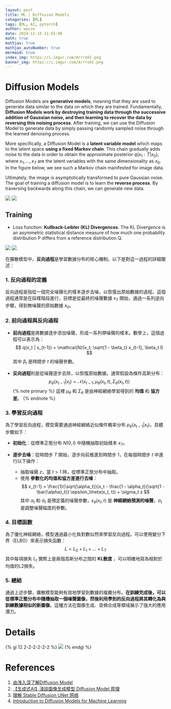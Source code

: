 ```yaml
---
layout: post
title: ML | Diffusion Models
categories: [ML]
tags: [ML, AI, pytorch]
author: wpsze
date: 2024-12-15 11:55:00
math: true
mathjax: true
mathjax_autoNumber: true
mermaid: true
index_img: https://i.imgur.com/ArrrokC.png
banner_img: https://i.imgur.com/ArrrokC.png
---
```


# Diffusion Models

Diffusion Models are **generative models**, meaning that they are used to generate data similar to the data on which they are trained. Fundamentally, **Diffusion Models work by destroying training data through the successive addition of Gaussian noise, and then learning to recover the data by reversing this noising process**. After training, we can use the Diffusion Model to generate data by simply passing randomly sampled noise through the learned denoising process.

More specifically, a Diffusion Model is a **latent variable model** which maps to the latent space **using a fixed Markov chain**. This chain gradually adds noise to the data in order to obtain the approximate posterior $q(x_1:T|x_0)$, where $x_1, ..., x_T$ are the latent variables with the same dimensionality as $x_0$. In the figure below, we see such a Markov chain manifested for image data.

Ultimately, the image is asymptotically transformed to pure Gaussian noise. The goal of training a diffusion model is to learn the **reverse process**. By traversing backwards along this chain, we can generate new data.

![](https://i.imgur.com/BOHjnCW.png)
![](https://i.imgur.com/ArrrokC.png)

## Training

- Loss function: **Kullback-Leibler (KL) Divergences**. The KL Divergence is an asymmetric statistical distance measure of how much one probability distribution P differs from a reference distribution Q.

![](https://i.imgur.com/AGYXOQO.png)
![](https://i.imgur.com/EslrwLZ.png)

在擴散模型中，**反向過程**是學習數據分布的核心機制。以下是對這一過程的詳細闡述：

### 1. **反向過程的定義**
反向過程是指從一個完全噪聲化的樣本逐步去噪，以恢復出原始數據的過程。這個過程通常是在採樣階段進行，目標是從最終的噪聲數據 $x_T$ 開始，通過一系列逆向步驟，得到無噪聲的原始數據 $x_0$。

### 2. **前向過程與反向過程**
- **前向過程**是將數據逐步添加噪聲，形成一系列帶噪聲的樣本。數學上，這個過程可以表示為：
  $$
  q(x_t | x_{t-1}) = \mathcal{N}(x_t; \sqrt{1 - \beta_t} x_{t-1}, \beta_t I)
  $$
  其中 $\beta_t$ 是時間步 $t$ 的噪聲參數。

- **反向過程**則是從噪聲逐步去除，以恢復原始數據。通常假設為條件高斯分布：
  $$
  p_\theta(x_{t-1} | x_t) = \mathcal{N}(x_{t-1}; \mu_\theta(x_t, t), \Sigma_\theta(x_t, t))
  $$
  {% note primary %}
  這裡 $\mu_\theta$ 和 $\Sigma_\theta$ 是由神經網絡學習得到的 **均值** 和 **協方差**。
  {% endnote %}

### 3. **學習反向過程**
為了學習反向過程，模型需要通過神經網絡近似條件概率分布 $p_\theta(x_{t-1} | x_t)$。具體步驟如下：

- **初始化**：從標準正態分布 $N(0, I)$ 中隨機抽取初始樣本 $x_T$。

- **逐步去噪**：從時間步 $T$ 開始，逐步向前推進到時間步 $1$，在每個時間步 $t$ 中進行以下操作：
  - 抽取噪聲 $z$，當 $t > 1$ 時，從標準正態分布中抽取。
  - 使用 **參數化的均值和協方差進行去噪**：
    $$
    x_{t-1} = \frac{1}{\sqrt{\alpha_t}}(x_t - \frac{1 - \alpha_t}{\sqrt{1 - \bar{\alpha}_t}} \epsilon_\theta(x_t, t)) + \sigma_t z
    $$
    其中 $\alpha_t$ 和 $\bar{\alpha}_t$ 是預定義的噪聲參數，$\epsilon_\theta(x_t, t)$ 是 **神經網絡預測的噪聲**，$\sigma_t$ 是調整噪聲幅度的參數。

### 4. **目標函數**
為了優化神經網絡，模型通過最小化負對數似然來學習反向過程。可以使用變分下界（ELBO）來表示損失函數：
$$
L = L_0 + L_1 + ... + L_T
$$
其中每項損失 $L_t$ 實際上是兩個高斯分布之間的 **KL散度** ，可以明確地寫為相對於均值的L2損失。

### 5. **總結**
通過上述步驟，擴散模型能夠有效地學習到數據的複雜分布。**在訓練完成後，可以從標準正態分布中隨機抽取一個噪聲圖像，然後利用學到的反向過程將其轉化為與訓練數據相似的新圖像**。這種方法在圖像生成、音頻合成等領域展示了強大的應用潛力。

# Details

{% gi 12 2-2-2-2-2-2 %}
![](https://i.imgur.com/3fnkgvt.png)
{% endgi %}

# References

1. [由浅入深了解Diffusion Model](https://zhuanlan.zhihu.com/p/525106459?utm_psn=1869188646894170112)
2. [【生成式AI】淺談圖像生成模型 Diffusion Model 原理](https://www.youtube.com/playlist?list=PLJV_el3uVTsNi7PgekEUFsyVllAJXRsP-)
3. [理解 Stable Diffusion UNet 网络](https://blog.cnbang.net/tech/3823/)
4. [Introduction to Diffusion Models for Machine Learning](https://www.assemblyai.com/blog/diffusion-models-for-machine-learning-introduction/)